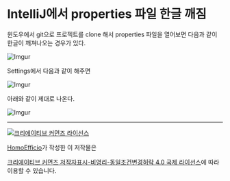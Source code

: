 # IntelliJ에서 properties 파일 한글 깨짐

윈도우에서 git으로 프로젝트를 clone 해서 properties 파일을 열어보면 다음과 같이 한글이 깨져나오는 경우가 있다.

![Imgur](http://i.imgur.com/FNcNA2B.png)

Settings에서 다음과 같이 해주면

![Imgur](http://i.imgur.com/HWPNlpO.png)

아래와 같이 제대로 나온다.

![Imgur](http://i.imgur.com/Ctqm6Xp.png)

----
<a rel="license" href="http://creativecommons.org/licenses/by-nc-sa/4.0/"><img alt="크리에이티브 커먼즈 라이선스" style="border-width:0" src="https://i.creativecommons.org/l/by-nc-sa/4.0/88x31.png" /></a>

<a href='https://www.facebook.com/hanmomhanda' target='_blank'>HomoEfficio</a>가 작성한 이 저작물은

<a rel="license" href="http://creativecommons.org/licenses/by-nc-sa/4.0/">크리에이티브 커먼즈 저작자표시-비영리-동일조건변경허락 4.0 국제 라이선스</a>에 따라 이용할 수 있습니다.

